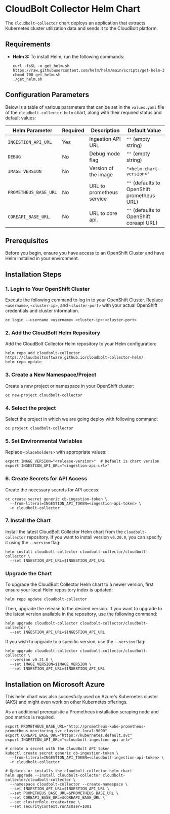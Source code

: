 # CloudBolt Collector Helm Chart

The `cloudbolt-collector` chart deploys an application that extracts Kubernetes cluster utilization data 
and sends it to the CloudBolt platform.

## Requirements

- **Helm 3:** To install Helm, run the following commands:
  ```console
  curl -fsSL -o get_helm.sh https://raw.githubusercontent.com/helm/helm/main/scripts/get-helm-3
  chmod 700 get_helm.sh
  ./get_helm.sh
  ```

## Configuration Parameters

Below is a table of various parameters that can be set in the `values.yaml` file of the `cloudbolt-collector-helm` chart, along with their required status and default values:

| Helm Parameter                     | Required   | Description                          | Default Value       |
|------------------------------------|------------|--------------------------------------|---------------------|
| `INGESTION_API_URL`                | Yes        | Ingestion API URL                    | `""` (empty string) |
| `DEBUG`                            | No         | Debug mode flag                      | `""` (empty string) |
| `IMAGE_VERSION`                    | No         | Version of the image                 | `"<helm-chart-version>"`|
| `PROMETHEUS_BASE_URL`              | No         | URL to prometheus service            | `""` (defaults to OpenShift prometheus URL) |
| `COREAPI_BASE_URL`.                | No         | URL to core api.                     | `""` (defaults to OpenShift coreapi URL) |

## Prerequisites

Before you begin, ensure you have access to an OpenShift Cluster and have Helm installed in your environment.

## Installation Steps

### 1. Login to Your OpenShift Cluster

Execute the following command to log in to your OpenShift Cluster. Replace `<username>`, `<cluster-ip>`, and `<cluster-port>` with your actual OpenShift credentials and cluster information.

```console
oc login --username <username> <cluster-ip>:<cluster-port>
```

### 2. Add the CloudBolt Helm Repository

Add the CloudBolt Collector Helm repository to your Helm configuration:

```console
helm repo add cloudbolt-collector https://cloudboltsoftware.github.io/cloudbolt-collector-helm/
helm repo update
```

### 3. Create a New Namespace/Project

Create a new project or namespace in your OpenShift cluster:

```console
oc new-project cloudbolt-collector
```

### 4. Select the project

Select the project in which we are going deploy with following command:

```console
oc project cloudbolt-collector
```

### 5. Set Environmental Variables

Replace `<placeholders>` with appropriate values:

```console
export IMAGE_VERSION="<release-version>"  # Default is chart version
export INGESTION_API_URL="<ingestion-api-url>"
```

### 6. Create Secrets for API Access

Create the necessary secrets for API access:

```console
oc create secret generic cb-ingestion-token \
  --from-literal=INGESTION_API_TOKEN=<ingestion-api-token> \
  -n cloudbolt-collector
```

### 7. Install the Chart

Install the latest CloudBolt Collector Helm chart from the `cloudbolt-collector` repository. 
If you want to install version `v0.20.0`, you can specify it using the `--version` flag:

```console
helm install cloudbolt-collector cloudbolt-collector/cloudbolt-collector \
  --set INGESTION_API_URL=$INGESTION_API_URL
```

### Upgrade the Chart

To upgrade the CloudBolt Collector Helm chart to a newer version, first ensure your local Helm repository index is updated:

```console
helm repo update cloudbolt-collector
```

Then, upgrade the release to the desired version. If you want to upgrade to the latest version available in the repository, use the following command:

```console
helm upgrade cloudbolt-collector cloudbolt-collector/cloudbolt-collector \
  --set INGESTION_API_URL=$INGESTION_API_URL
```

If you wish to upgrade to a specific version, use the `--version` flag:

```console
helm upgrade cloudbolt-collector cloudbolt-collector/cloudbolt-collector \
  --version v0.21.0 \
  --set IMAGE_VERSION=$IMAGE_VERSION \
  --set INGESTION_API_URL=$INGESTION_API_URL
```

## Installation on Microsoft Azure

This helm chart was also succesfully used on Azure's Kubernetes cluster (AKS) and might even work on other Kubernetes offerings.

As an additional prerequisite a Prometheus installation scraping node and pod metrics is required.

```console
export PROMETHEUS_BASE_URL="http://prometheus-kube-prometheus-prometheus.monitoring.svc.cluster.local:9090"
export COREAPI_BASE_URL="https://kubernetes.default.svc"
export INGESTION_API_URL="<cloudbolt-ingestion-api-url>"

# create a secret with the CloudBolt API token
kubectl create secret generic cb-ingestion-token \
  --from-literal=INGESTION_API_TOKEN=<cloudbolt-ingestion-api-token> \
  -n cloudbolt-collector

# Updates or installs the cloudbolt-collector helm chart
helm upgrade --install cloudbolt-collector cloudbolt-collector/cloudbolt-collector \
  --namespace cloudbolt-collector --create-namespace \
  --set INGESTION_API_URL=$INGESTION_API_URL \
  --set PROMETHEUS_BASE_URL=$PROMETHEUS_BASE_URL \
  --set COREAPI_BASE_URL=$COREAPI_BASE_URL \
  --set clusterRole.create=true \
  --set securityContext.runAsUser=1001
```
